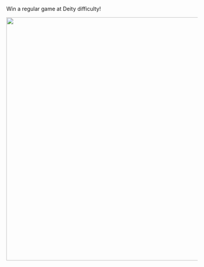 Win a regular game at Deity difficulty!

<img class="img-responsive center-block" src="https://raw.githubusercontent.com/joshua19881228/my_blogs/master/Life_Discovery/Little_Things/figures/Screenshot%20from%202016-11-07%2023-40-58.png" alt="" width="640"/>
